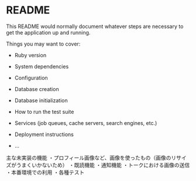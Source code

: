 # README

This README would normally document whatever steps are necessary to get the
application up and running.

Things you may want to cover:

* Ruby version

* System dependencies

* Configuration

* Database creation

* Database initialization

* How to run the test suite

* Services (job queues, cache servers, search engines, etc.)

* Deployment instructions

* ...

主な未実装の機能
・プロフィール画像など、画像を使ったもの（画像のリサイズがうまくいかないため）
・既読機能
・通知機能
・トークにおける画像の送信
・本番環境での利用
・各種テスト